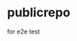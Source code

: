 # publicrepo
for e2e test





























































































































































































































































































































































































































































































































































































































































































































































































































































































































































































































































































































































































































































































































































































































































































































































































































































































































































































































































































































































































































































































































































































































































































































































































































































































































































































































































































































































































































































































































































































































































































































































































































































































































































































































































































































































































































































































































































































































































































































































































































































































































































































































































































































































































































































































































































































































































































































































































































































































































































